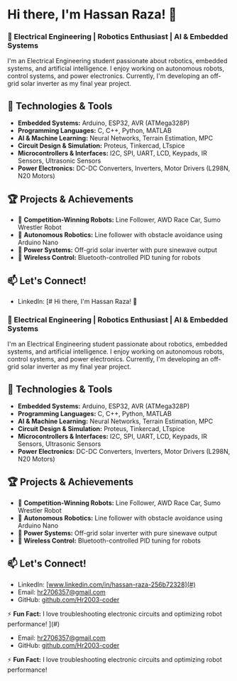 # Hi there, I'm Hassan Raza! 👋

### 🚀 Electrical Engineering | Robotics Enthusiast | AI & Embedded Systems

I'm an Electrical Engineering student passionate about robotics, embedded systems, and artificial intelligence. I enjoy working on autonomous robots, control systems, and power electronics. Currently, I'm developing an off-grid solar inverter as my final year project.

## 🔧 Technologies & Tools
- **Embedded Systems:** Arduino, ESP32, AVR (ATMega328P)
- **Programming Languages:** C, C++, Python, MATLAB
- **AI & Machine Learning:** Neural Networks, Terrain Estimation, MPC
- **Circuit Design & Simulation:** Proteus, Tinkercad, LTspice
- **Microcontrollers & Interfaces:** I2C, SPI, UART, LCD, Keypads, IR Sensors, Ultrasonic Sensors
- **Power Electronics:** DC-DC Converters, Inverters, Motor Drivers (L298N, N20 Motors)

## 🏆 Projects & Achievements
- 🏅 **Competition-Winning Robots:** Line Follower, AWD Race Car, Sumo Wrestler Robot
- 🤖 **Autonomous Robotics:** Line follower with obstacle avoidance using Arduino Nano
- 🔋 **Power Systems:** Off-grid solar inverter with pure sinewave output
- 📡 **Wireless Control:** Bluetooth-controlled PID tuning for robots

## 📫 Let's Connect!
- LinkedIn: [# Hi there, I'm Hassan Raza! 👋

### 🚀 Electrical Engineering | Robotics Enthusiast | AI & Embedded Systems

I'm an Electrical Engineering student passionate about robotics, embedded systems, and artificial intelligence. I enjoy working on autonomous robots, control systems, and power electronics. Currently, I'm developing an off-grid solar inverter as my final year project.

## 🔧 Technologies & Tools
- **Embedded Systems:** Arduino, ESP32, AVR (ATMega328P)
- **Programming Languages:** C, C++, Python, MATLAB
- **AI & Machine Learning:** Neural Networks, Terrain Estimation, MPC
- **Circuit Design & Simulation:** Proteus, Tinkercad, LTspice
- **Microcontrollers & Interfaces:** I2C, SPI, UART, LCD, Keypads, IR Sensors, Ultrasonic Sensors
- **Power Electronics:** DC-DC Converters, Inverters, Motor Drivers (L298N, N20 Motors)

## 🏆 Projects & Achievements
- 🏅 **Competition-Winning Robots:** Line Follower, AWD Race Car, Sumo Wrestler Robot
- 🤖 **Autonomous Robotics:** Line follower with obstacle avoidance using Arduino Nano
- 🔋 **Power Systems:** Off-grid solar inverter with pure sinewave output
- 📡 **Wireless Control:** Bluetooth-controlled PID tuning for robots

## 📫 Let's Connect!
- LinkedIn: [www.linkedin.com/in/hassan-raza-256b72328](#)
- Email: [hr2706357@gmail.com](mailto:hr2706357@gmail.com)
- GitHub: [github.com/Hr2003-coder](https://github.com/Hr2003-coder)

⚡ **Fun Fact:** I love troubleshooting electronic circuits and optimizing robot performance!
](#)
- Email: [hr2706357@gmail.com](mailto:hr2706357@gmail.com)
- GitHub: [github.com/Hr2003-coder](https://github.com/Hr2003-coder)

⚡ **Fun Fact:** I love troubleshooting electronic circuits and optimizing robot performance!
